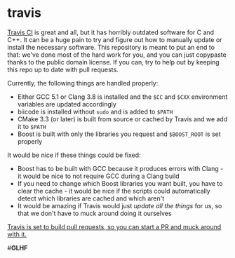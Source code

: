 travis
======
[Travis CI](https://travis-ci.org/) is great and all, but it has horribly outdated software for C and C++.
It can be a huge pain to try and figure out how to manually update or install the necessary software.
This repository is meant to put an end to that:
we've done most of the hard work for you, and you can just copypaste thanks to the public domain license.
If you can, try to help out by keeping this repo up to date with pull requests.

Currently, the following things are handled properly:
* Either GCC 5.1 or Clang 3.8 is installed and the `$CC` and `$CXX` environment variables are updated accordingly
* biicode is installed without `sudo` and is added to `$PATH`
* CMake 3.3 (or later) is built from source or cached by Travis and we add it to `$PATH`
* Boost is built with only the libraries you request and `$BOOST_ROOT` is set properly

It would be nice if these things could be fixed:
* Boost has to be built with GCC because it produces errors with Clang - it would be nice to not require GCC during a Clang build
* If you need to change which Boost libraries you want built, you have to clear the cache - it would be nice if the scripts could automatically detect which libraries are cached and which aren't
* It would be amazing if Travis would just _update all the things_ for us, so that we don't have to muck around doing it ourselves

[Travis is set to build pull requests, so you can start a PR and muck around with it.](https://travis-ci.org/LB--/travis/pull_requests)

#**GLHF**
